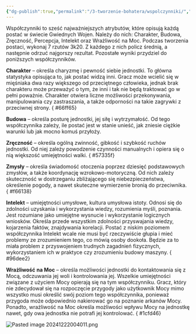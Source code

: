 ```yaml
---
{"dg-publish":true,"permalink":"/3-tworzenie-bohatera/wspolczynniki/","dgPassFrontmatter":true}
---
```


Współczynniki to sześć najważniejszych atrybutów, które opisują każdą postać w świecie Gwiednych Wojen. Należy do nich: Charakter, Budowa, Zręczność, Percepcja, Intelekt oraz Wrażliwość na Moc. Podczas tworzenia postaci, wykonaj 7 rzutów 3k20. Z każdego z nich policz średnią, a następnie odrzuć najgorszy rezultat. Pozostałe wyniki przydziel do poniższych współczynników.

**Charakter** – określa charyzmę i pewność siebie jednostki. To główna statystyka opisująca to, jak postać widzą inni. Gracz może wcielić się w mięśniaka dwa razy większego od przeciętnego człowieka, jednak brak charakteru może przeważyć o tym, że inni i tak nie będą traktować go w pełni poważnie. Charakter otwiera liczne możliwości przekonywania, manipulowania czy zastraszania, a także odporności na takie zagrywki z przeciwnej strony.
{ #66ff65}


**Budowa** – określa posturę jednostki, jej siłę i wytrzymałość. Od tego współczynnika zależy, ile postać jest w stanie unieść, jak zniesie ciężkie warunki lub jak mocno komuś przyłoży.

**Zręczność** – określa ogólną zwinność, gibkość i szybkość ruchów jednostki. Od niej zależy powodzenie czynności manualnych i opiera się o nią większość umiejętności walki.
{ #57335f}


**Zmysły** – określa świadomość otoczenia poprzez dziesięć podstawowych zmysłów, a także koordynację wzrokowo-motoryczną. Od nich zależy skuteczność w dostrzeganiu zbliżającego się niebezpieczeństwa, określenie pogody, a nawet skuteczne wymierzenie bronią do przeciwnika.
{ #f66138}


**Intelekt** – umiejętności umysłowe, kultura umysłowa istoty. Odnosi się do zdolności uzyskania i wykorzystania wiedzy, rozumienia myśli, poznania. Jest rozumiane jako umiejętne wysnucie i wykorzystanie logicznych wniosków. Określa przede wszystkim zdolności przyswajania wiedzy, kojarzenia faktów, znajdywania korelacji. Postać z niskim poziomem współczynnika Intelekt wcale nie musi być rzeczywiście głupia i mieć problemy ze zrozumieniem tego, co mówią osoby dookoła. Będzie za to miała problem z przyswojeniem trudnych zagadnień fizycznych, wykorzystaniem ich w praktyce czy zrozumieniu budowy maszyny.
{ #96dee2}


**Wrażliwość** **na Moc** – określa możliwości jednostki do kontaktowania się z Mocą, odczuwania jej woli i kontrolowania jej. Wszelkie umiejętności związane z użyciem Mocy opierają się na tym współczynniku. Gracz, który nie zdecydował się na rozpoczęcie przygody jako użytkownik Mocy mimo wszystko musi określić swój poziom tego współczynnika, ponieważ przygoda może odpowiednio nakierować go na poznanie arkanów Mocy. Ponadto, wrażliwość na Moc określa możliwości wpływu Mocy na jednostkę nawet, gdy owa jednostka nie potrafi jej kontrolować.
{ #1cfd46}


![Pasted image 20241222004011.png](/img/user/6%20Obrazy/Pasted%20image%2020241222004011.png)